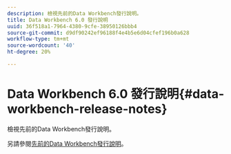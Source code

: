 ```yaml
---
description: 檢視先前的Data Workbench發行說明。
title: Data Workbench 6.0 發行說明
uuid: 36f518a1-7964-4380-9cfe-38950126bbb4
source-git-commit: d9df90242ef96188f4e4b5e6d04cfef196b0a628
workflow-type: tm+mt
source-wordcount: '40'
ht-degree: 20%

---
```



# Data Workbench 6.0 發行說明{#data-workbench-release-notes}

檢視先前的Data Workbench發行說明。

另請參閱[先前的Data Workbench發行說明](https://docs.adobe.com/content/help/en/data-workbench/using/release-notes/c-release-notes-insight-600.html)。

